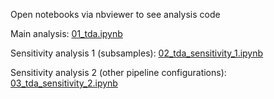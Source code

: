 Open notebooks via nbviewer to see analysis code

Main analysis: [01_tda.ipynb](https://nbviewer.jupyter.org/github/csi-hamburg/oral_microbiome_brain_health/blob/main/01_tda.ipynb)

Sensitivity analysis 1 (subsamples): [02_tda_sensitivity_1.ipynb](https://nbviewer.jupyter.org/github/csi-hamburg/oral_microbiome_brain_health/blob/main/02_tda_sensitivity_1.ipynb)

Sensitivity analysis 2 (other pipeline configurations): [03_tda_sensitivity_2.ipynb](https://nbviewer.jupyter.org/github/csi-hamburg/oral_microbiome_brain_health/blob/main/03_tda_sensitivity_2.ipynb)
